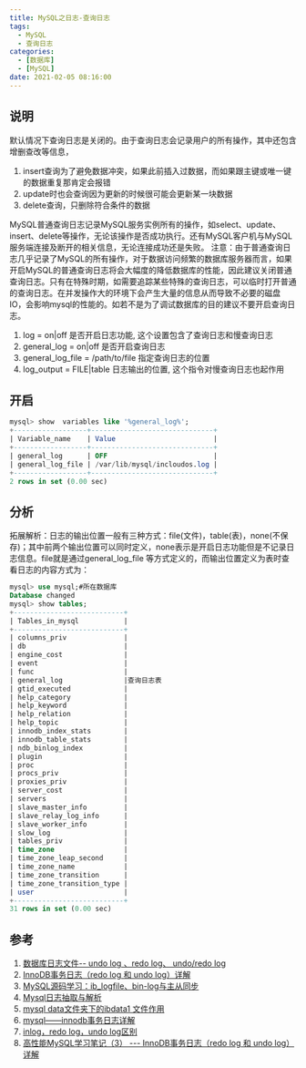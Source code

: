 ```yaml
---
title: MySQL之日志-查询日志
tags:
  - MySQL
  - 查询日志
categories:
  - [数据库]
  - [MySQL]
date: 2021-02-05 08:16:00
---
```


## 说明

默认情况下查询日志是关闭的。由于查询日志会记录用户的所有操作，其中还包含增删查改等信息，

1. insert查询为了避免数据冲突，如果此前插入过数据，而如果跟主键或唯一键的数据重复那肯定会报错
2. update时也会查询因为更新的时候很可能会更新某一块数据
3. delete查询，只删除符合条件的数据

MySQL普通查询日志记录MySQL服务实例所有的操作，如select、update、insert、delete等操作，无论该操作是否成功执行。还有MySQL客户机与MySQL服务端连接及断开的相关信息，无论连接成功还是失败。
注意：由于普通查询日志几乎记录了MySQL的所有操作，对于数据访问频繁的数据库服务器而言，如果开启MySQL的普通查询日志将会大幅度的降低数据库的性能，因此建议关闭普通查询日志。只有在特殊时期，如需要追踪某些特殊的查询日志，可以临时打开普通的查询日志。在并发操作大的环境下会产生大量的信息从而导致不必要的磁盘IO，会影响mysql的性能的。如若不是为了调试数据库的目的建议不要开启查询日志。

1. log = on|off 是否开启日志功能, 这个设置包含了查询日志和慢查询日志
2. general_log = on|off 是否开启查询日志
3. general_log_file = /path/to/file 指定查询日志的位置
4. log_output = FILE|table 日志输出的位置, 这个指令对慢查询日志也起作用
<!--more-->

## 开启

```sql
mysql> show  variables like '%general_log%';
+------------------+------------------------------+
| Variable_name    | Value                        |
+------------------+------------------------------+
| general_log      | OFF                          |
| general_log_file | /var/lib/mysql/incloudos.log |
+------------------+------------------------------+
2 rows in set (0.00 sec)
```

## 分析

拓展解析：日志的输出位置一般有三种方式：file(文件)，table(表)，none(不保存)；其中前两个输出位置可以同时定义，none表示是开启日志功能但是不记录日志信息。file就是通过general_log_file  等方式定义的，而输出位置定义为表时查看日志的内容方式为：

```sql
mysql> use mysql;#所在数据库
Database changed
mysql> show tables;
+---------------------------+
| Tables_in_mysql           |
+---------------------------+
| columns_priv              |
| db                        |
| engine_cost               |
| event                     |
| func                      |
| general_log               |查询日志表
| gtid_executed             |
| help_category             |
| help_keyword              |
| help_relation             |
| help_topic                |
| innodb_index_stats        |
| innodb_table_stats        |
| ndb_binlog_index          |
| plugin                    |
| proc                      |
| procs_priv                |
| proxies_priv              |
| server_cost               |
| servers                   |
| slave_master_info         |
| slave_relay_log_info      |
| slave_worker_info         |
| slow_log                  |
| tables_priv               |
| time_zone                 |
| time_zone_leap_second     |
| time_zone_name            |
| time_zone_transition      |
| time_zone_transition_type |
| user                      |
+---------------------------+
31 rows in set (0.00 sec)
```

## 参考

1. [数据库日志文件-- undo log 、redo log、 undo/redo log](https://blog.csdn.net/ggxxkkll/article/details/7616739)
2. [InnoDB事务日志（redo log 和 undo log）详解](https://blog.csdn.net/leonpenn/article/details/72778901)
3. [MySQL源码学习：ib_logfile、bin-log与主从同步](https://www.iteye.com/blog/dinglin-907123)
4. [Mysql日志抽取与解析](https://blog.csdn.net/hackerwin7/article/details/39896173)
5. [mysql data文件夹下的ibdata1 文件作用](https://blog.csdn.net/u010440155/article/details/54914353)
6. [mysql——innodb事务日志详解](https://blog.csdn.net/donghaixiaolongwang/article/details/60961603)
7. [inlog，redo log，undo log区别](https://blog.csdn.net/mydriverc2/article/details/50629599)
8. [高性能MySQL学习笔记（3） --- InnoDB事务日志（redo log 和 undo log）详解](http://www.itwendao.com/article/detail/450198.html)
